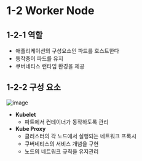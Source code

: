 # 1-2 Worker Node
## 1-2-1 역할
  - 애플리케이션의 구성요소인 파드를 호스트한다
  - 동작중이 파드를 유지
  - 쿠버네티스 런타임 환경을 제공   
    

   
## 1-2-2 구성 요소   
![image](https://github.com/JunPyo0117/CI-CD/assets/71053769/06e69901-7135-43d3-8e78-55ba5f1bad31)
  - **Kubelet**
    - 파트에서 컨테이너가 동작하도록 관리
  - **Kube Proxy**
    - 클러스터의 각 노드에서 실행되는 네트워크 프록시
    - 쿠버네티스의 서비스 개념을 구현
    - 노드의 네트워크 규칙을 유지관리
    
